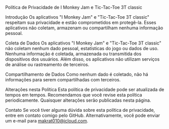 Política de Privacidade de I Monkey Jam e Tic-Tac-Toe 3T classic

Introdução
Os aplicativos "I Monkey Jam" e "Tic-Tac-Toe 3T classic" respeitam sua privacidade e estão comprometidos em protegê-la. Esses aplicativos não coletam, armazenam ou compartilham nenhuma informação pessoal.

Coleta de Dados
Os aplicativos "I Monkey Jam" e "Tic-Tac-Toe 3T classic" não coletam nenhum dado pessoal, estatísticas do jogo ou dados de uso. Nenhuma informação é coletada, armazenada ou transmitida dos dispositivos dos usuários. Além disso, os aplicativos não utilizam serviços de análise ou rastreamento de terceiros.

Compartilhamento de Dados
Como nenhum dado é coletado, não há informações para serem compartilhadas com terceiros.

Alterações nesta Política
Esta política de privacidade pode ser atualizada de tempos em tempos. Recomendamos que você revise esta política periodicamente. Quaisquer alterações serão publicadas nesta página.

Contato
Se você tiver alguma dúvida sobre esta política de privacidade, entre em contato comigo pelo GitHub. Alternativamente, você pode enviar um e-mail para makrat010@icloud.com.
